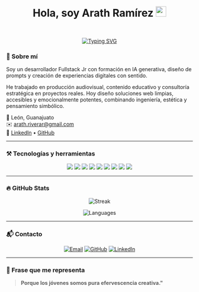 <h1 align="center">
  Hola, soy Arath Ramírez
  <img src="https://media.giphy.com/media/hvRJCLFzcasrR4ia7z/giphy.gif" width="28">
</h1>

<br/>

<p align="center">
  <a href="https://github.com/DenverCoder1/readme-typing-svg">
    <img src="https://readme-typing-svg.herokuapp.com?font=Fira+Code&size=22&pause=1000&center=true&width=435&lines=Desarrollador+Frontend;Prompt+Engineer+%7C+IA+Generativa;Explorador+de+Sistemas+Simb%C3%B3licos;Tecnolog%C3%ADa+con+prop%C3%B3sito+y+alma" alt="Typing SVG" />
  </a>
</p>

### 🧠 Sobre mí

Soy un desarrollador Fullstack Jr con formación en IA generativa, diseño de prompts y creación de experiencias digitales con sentido.

He trabajado en producción audiovisual, contenido educativo y consultoría estratégica en proyectos reales. Hoy diseño soluciones web limpias, accesibles y emocionalmente potentes, combinando ingeniería, estética y pensamiento simbólico.

📍 León, Guanajuato  
✉️ arath.riverar@gmail.com  
🔗 [LinkedIn](https://www.linkedin.com/in/arath-alejandro-ramírez-rivera-a921411a2/) • [GitHub](https://github.com/Idertal)

---

### ⚒️ Tecnologías y herramientas

<p align="center">
  <img src="https://img.shields.io/badge/Java-ED8B00?style=for-the-badge&logo=java&logoColor=white"/>
  <img src="https://img.shields.io/badge/JavaScript-F7DF1E?style=for-the-badge&logo=javascript&logoColor=black"/>
  <img src="https://img.shields.io/badge/HTML5-E34F26?style=for-the-badge&logo=html5&logoColor=white"/>
  <img src="https://img.shields.io/badge/CSS3-1572B6?style=for-the-badge&logo=css3&logoColor=white"/>
  <img src="https://img.shields.io/badge/MySQL-00758F?style=for-the-badge&logo=mysql&logoColor=white"/>
  <img src="https://img.shields.io/badge/Postman-FF6C37?style=for-the-badge&logo=postman&logoColor=white"/>
  <img src="https://img.shields.io/badge/Prompt_Engineering-7B68EE?style=for-the-badge&logo=openai&logoColor=white"/>
  <img src="https://img.shields.io/badge/Vite-646CFF?style=for-the-badge&logo=vite&logoColor=white"/>
  <img src="https://img.shields.io/badge/Git-F05032?style=for-the-badge&logo=git&logoColor=white"/>
</p>

---

### 🔥 GitHub Stats

<p align="center">
  <img alt="Streak" src="https://github-readme-streak-stats.herokuapp.com/?user=Idertal&theme=tokyonight&hide_border=true"/>
</p>

<p align="center">
  <img alt="Languages" src="https://github-readme-stats.vercel.app/api/top-langs/?username=Idertal&layout=compact&theme=tokyonight&hide_border=true" />
</p>

---

### 📬 Contacto

<p align="center">
  <a href="mailto:arath.riverar@gmail.com"><img src="https://img.icons8.com/bubbles/50/000000/gmail.png" alt="Email"/></a>
  <a href="https://github.com/Idertal"><img src="https://img.icons8.com/bubbles/50/000000/github.png" alt="GitHub"/></a>
  <a href="https://www.linkedin.com/in/arath-alejandro-ramírez-rivera-a921411a2/"><img src="https://img.icons8.com/bubbles/50/000000/linkedin.png" alt="LinkedIn"/></a>
</p>


---

### 🧭 Frase que me representa

> **Porque los jóvenes somos pura efervescencia creativa."**
